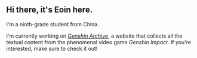 ## Hi there, it's Eoin here.

I'm a ninth-grade student from China.

I'm currently working on _[Genshin Archive](https://github.com/eoinli/GenshinArchive)_, a website that collects all the textual content from the phenomenal video game _Genshin Impact_. If you're interested, make sure to check it out!
